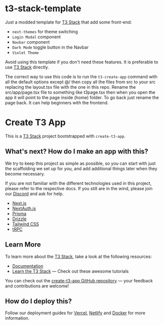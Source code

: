 # t3-stack-template

Just a modded template for [T3 Stack](https://create.t3.gg/) that add some front-end:

- `next-themes` for theme switching
- `Login Modal` component
- `Navbar` component
- `Dark Mode` toggle button in the Navbar
- `Violet Theme`

Avoid using this template if you don't need these features. It is preferable to use [T3 Stack](https://create.t3.gg/) directly.

The correct way to use this code is to run the `t3-create-app` command with all the default options except @/ then copy all the files from src to your src replacing the layout.tsx file with the one in this repo.
Rename the src/app/page.tsx file to something like t3page.tsx then when you open the app it will point to the page inside (home) folder. To go back just rename the page back.
It can help beginners with the frontend.

# Create T3 App

This is a [T3 Stack](https://create.t3.gg/) project bootstrapped with `create-t3-app`.

## What's next? How do I make an app with this?

We try to keep this project as simple as possible, so you can start with just the scaffolding we set up for you, and add additional things later when they become necessary.

If you are not familiar with the different technologies used in this project, please refer to the respective docs. If you still are in the wind, please join our [Discord](https://t3.gg/discord) and ask for help.

- [Next.js](https://nextjs.org)
- [NextAuth.js](https://next-auth.js.org)
- [Prisma](https://prisma.io)
- [Drizzle](https://orm.drizzle.team)
- [Tailwind CSS](https://tailwindcss.com)
- [tRPC](https://trpc.io)

## Learn More

To learn more about the [T3 Stack](https://create.t3.gg/), take a look at the following resources:

- [Documentation](https://create.t3.gg/)
- [Learn the T3 Stack](https://create.t3.gg/en/faq#what-learning-resources-are-currently-available) — Check out these awesome tutorials

You can check out the [create-t3-app GitHub repository](https://github.com/t3-oss/create-t3-app) — your feedback and contributions are welcome!

## How do I deploy this?

Follow our deployment guides for [Vercel](https://create.t3.gg/en/deployment/vercel), [Netlify](https://create.t3.gg/en/deployment/netlify) and [Docker](https://create.t3.gg/en/deployment/docker) for more information.
